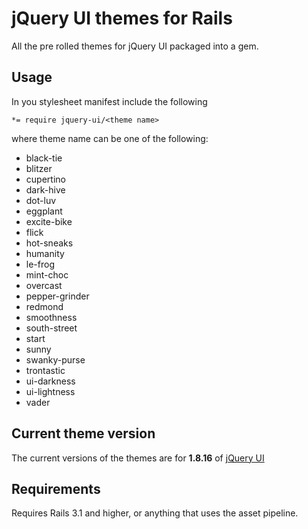 jQuery UI themes for Rails
==========================

All the pre rolled themes for jQuery UI packaged into a gem.

Usage
-----

In you stylesheet manifest include the following

`*= require jquery-ui/<theme name>`

where theme name can be one of the following:

* black-tie
* blitzer
* cupertino
* dark-hive
* dot-luv
* eggplant
* excite-bike
* flick
* hot-sneaks
* humanity
* le-frog
* mint-choc
* overcast
* pepper-grinder
* redmond
* smoothness
* south-street
* start
* sunny
* swanky-purse
* trontastic
* ui-darkness
* ui-lightness
* vader

Current theme version
---------------------

The current versions of the themes are for **1.8.16** of [jQuery UI](http://http://jqueryui.com/ "jQuery UI")

Requirements
------------

Requires Rails 3.1 and higher, or anything that uses the asset pipeline.

